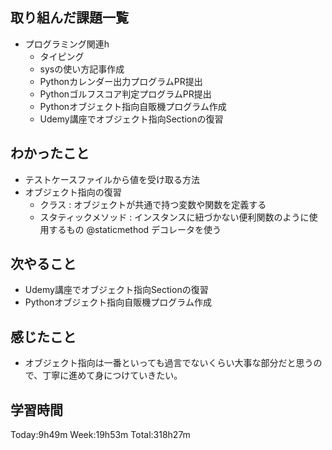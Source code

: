 ## 取り組んだ課題一覧
- プログラミング関連h
    - タイピング
    - sysの使い方記事作成
    - Pythonカレンダー出力プログラムPR提出
    - Pythonゴルフスコア判定プログラムPR提出
    - Pythonオブジェクト指向自販機プログラム作成
    - Udemy講座でオブジェクト指向Sectionの復習    
## わかったこと
- テストケースファイルから値を受け取る方法
- オブジェクト指向の復習
    - クラス : オブジェクトが共通で持つ変数や関数を定義する
    - スタティックメソッド : インスタンスに紐づかない便利関数のように使用するもの @staticmethod デコレータを使う
## 次やること
- Udemy講座でオブジェクト指向Sectionの復習
- Pythonオブジェクト指向自販機プログラム作成
## 感じたこと
- オブジェクト指向は一番といっても過言でないくらい大事な部分だと思うので、丁寧に進めて身につけていきたい。
## 学習時間
Today:9h49m Week:19h53m Total:318h27m